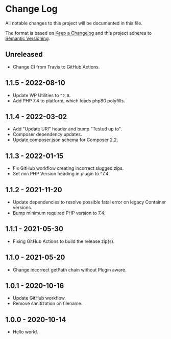 # Change Log
All notable changes to this project will be documented in this file.

The format is based on [Keep a Changelog](http://keepachangelog.com/)
and this project adheres to [Semantic Versioning](http://semver.org/).

## Unreleased
* Change CI from Travis to GitHub Actions.

## 1.1.5 - 2022-08-10
* Update WP Utilities to `^2.8`.
* Add PHP 7.4 to platform, which loads php80 polyfills.

## 1.1.4 - 2022-03-02
* Add "Update URI" header and bump "Tested up to".
* Composer dependency updates.
* Update composer.json schema for Composer 2.2.

## 1.1.3 - 2022-01-15
- Fix GitHub workflow creating incorrect slugged zips.
- Set min PHP Version heading in plugin to ^7.4.

## 1.1.2 - 2021-11-20
- Update dependencies to resolve possible fatal error on legacy Container versions.
- Bump minimum required PHP version to 7.4.

## 1.1.1 - 2021-05-30
- Fixing GitHub Actions to build the release zip(s).

## 1.1.0 - 2021-05-20
- Change incorrect getPath chain without Plugin aware.

## 1.0.1 - 2020-10-16
- Update GitHub workflow.
- Remove sanitization on filename.

## 1.0.0 - 2020-10-14
- Hello world.

